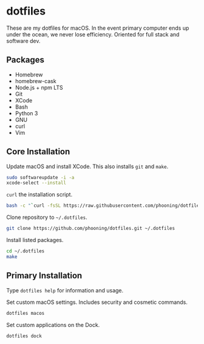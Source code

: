 # dotfiles

These are my dotfiles for macOS. In the event primary computer ends up under the ocean, we never lose efficiency. Oriented for full stack and software dev.

## Packages

- Homebrew
- homebrew-cask
- Node.js + npm LTS
- Git
- XCode
- Bash
- Python 3
- GNU
- curl
- Vim

## Core Installation

Update macOS and install XCode. This also installs `git` and `make`.

```bash
sudo softwareupdate -i -a
xcode-select --install
```

`curl` the installation script.

```bash
bash -c "`curl -fsSL https://raw.githubusercontent.com/phooning/dotfiles/master/remote-install.sh`"
```

Clone repository to `~/.dotfiles`. 

```bash
git clone https://github.com/phooning/dotfiles.git ~/.dotfiles
```

Install listed packages.

```bash
cd ~/.dotfiles
make
```

## Primary Installation

Type `dotfiles help` for information and usage.

Set custom macOS settings. Includes security and cosmetic commands.

```bash
dotfiles macos
```

Set custom applications on the Dock.

```bash
dotfiles dock
```

